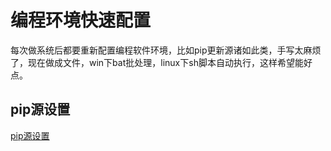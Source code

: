 # 编程环境快速配置

每次做系统后都要重新配置编程软件环境，比如pip更新源诸如此类，手写太麻烦了，现在做成文件，win下bat批处理，linux下sh脚本自动执行，这样希望能好点。

## pip源设置

[pip源设置](./pip)
